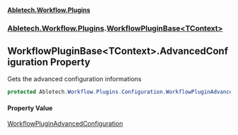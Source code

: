 #### [Abletech.Workflow.Plugins](index.md 'index')
### [Abletech.Workflow.Plugins](Abletech_Workflow_Plugins.md 'Abletech.Workflow.Plugins').[WorkflowPluginBase&lt;TContext&gt;](WorkflowPluginBase_TContext_.md 'Abletech.Workflow.Plugins.WorkflowPluginBase&lt;TContext&gt;')
## WorkflowPluginBase&lt;TContext&gt;.AdvancedConfiguration Property
Gets the advanced configuration informations  
```csharp
protected Abletech.Workflow.Plugins.Configuration.WorkflowPluginAdvancedConfiguration AdvancedConfiguration { get; set; }
```
#### Property Value
[WorkflowPluginAdvancedConfiguration](WorkflowPluginAdvancedConfiguration.md 'Abletech.Workflow.Plugins.Configuration.WorkflowPluginAdvancedConfiguration')

